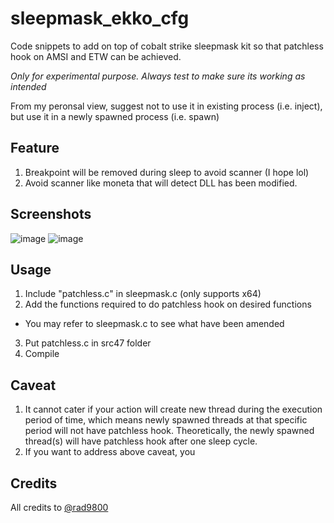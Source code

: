 # sleepmask_ekko_cfg
Code snippets to add on top of cobalt strike sleepmask kit so that patchless hook on AMSI and ETW can be achieved.

_Only for experimental purpose._
_Always test to make sure its working as intended_

From my peronsal view, suggest not to use it in existing process (i.e. inject), but use it in a newly spawned process (i.e. spawn)

## Feature
1. Breakpoint will be removed during sleep to avoid scanner (I hope lol)
2. Avoid scanner like moneta that will detect DLL has been modified.

## Screenshots
![image](https://user-images.githubusercontent.com/21979646/225378093-d6de7925-ee56-4bc5-b17d-40836767bafd.png)
![image](https://user-images.githubusercontent.com/21979646/225378129-22a3ed57-f024-4bab-807b-2830bda11986.png)

## Usage
1. Include "patchless.c" in sleepmask.c (only supports x64)
2. Add the functions required to do patchless hook on desired functions
- You may refer to sleepmask.c to see what have been amended
3. Put patchless.c in src47 folder
4. Compile

## Caveat
1. It cannot cater if your action will create new thread during the execution period of time, which means newly spawned threads at that specific period will not have patchless hook. Theoretically, the newly spawned thread(s) will have patchless hook after one sleep cycle.
2. If you want to address above caveat, you 

## Credits
All credits to [@rad9800](https://github.com/rad9800)

